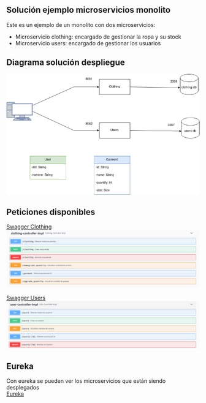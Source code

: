 ## Solución ejemplo microservicios monolito
Este es un ejemplo de un monolito con dos microservicios:
- Microservicio clothing: encargado de gestionar la ropa y su stock
- Microservicio users: encargado de gestionar los usuarios
## Diagrama solución despliegue
![](https://github.com/alvruiz/ejemplo-sincrono-prendas/blob/main/images/despliegue.png)
## Peticiones disponibles
[Swagger Clothing](http://localhost:8081/swagger-ui.html#/)
![](https://github.com/alvruiz/ejemplo-sincrono-prendas/blob/main/images/swaggerClothing.png)

[Swagger Users](http://localhost:8080/swagger-ui.html#/)
![](https://github.com/alvruiz/ejemplo-sincrono-prendas/blob/main/images/swaggerUsers.png)

## Eureka
Con eureka se pueden ver los microservicios que están siendo desplegados  
[Eureka](http://localhost:8761/)